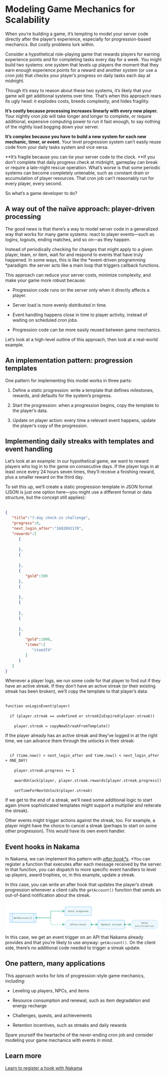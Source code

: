 [nakama-after-hook]: images/nakama-after-hook.png "After hook updating a player's streak progression when getAccount function is called"

# Modeling Game Mechanics for Scalability

When you’re building a game, it’s tempting to model your server code directly after the player’s experience, especially for progression-based mechanics. But costly problems lurk within.

Consider a hypothetical role-playing game that rewards players for earning experience points and for completing tasks every day for a week. You might build two systems: one system that levels up players the moment that they earn enough experience points for a reward and another system (or use a cron job) that checks your player’s progress on daily tasks each day at midnight.

Though it’s easy to reason about these two systems, it’s likely that your game will get additional systems over time. That’s when this approach rears its ugly head: it explodes costs, breeds complexity, and hides fragility.

**It’s costly because processing increases linearly with every new player.** Your nightly cron job will take longer and longer to complete, or require additional, expensive computing power to run it fast enough, to say nothing of the nightly load bogging down your server.

**It’s complex because you have to build a new system for each new mechanic, timer, or event.** Your level progression system can’t easily reuse code from your daily tasks system and vice versa.

**It’s fragile because you can tie your server code to the clock. **If you don’t complete that daily progress check at midnight, gameplay can break or require a late-night rescue operation. What’s worse is that some periodic systems can become completely untenable, such as constant drain or accumulation of player resources. That cron job can’t reasonably run for every player, every second.

So what’s a game developer to do?

## A way out of the naïve approach: player-driven processing

The good news is that there’s a way to model server code in a generalized way that works for many game systems: react to player events—such as logins, logouts, ending matches, and so on—as they happen.

Instead of periodically checking for changes that might apply to a given player, team, or item, wait for and respond to events that have truly happened. In some ways, this is like the *event-driven programming *paradigm: the server acts like a main loop that triggers callback functions.

This approach can reduce your server costs, minimize complexity, and make your game more robust because:

* Progression code runs on the server only when it directly affects a player.

* Server load is more evenly distributed in time.

* Event handling happens close in time to player activity, instead of waiting on scheduled cron jobs.

* Progression code can be more easily reused between game mechanics.

Let’s look at a high-level outline of this approach, then look at a real-world example.

## An implementation pattern: progression templates

One pattern for implementing this model works in three parts:

1. Define a static progression: write a template that defines milestones, rewards, and defaults for the system’s progress.

2. Start the progression: when a progression begins, copy the template to the player’s data.

3. Update on player action: every time a relevant event happens, update the player’s copy of the progression.

## Implementing daily streaks with templates and event handling

Let’s look at an example: in our hypothetical game, we want to reward players who log in to the game on consecutive days. If the player logs in at least once every 24 hours seven times, they’ll receive a finishing reward, plus a smaller reward on the third day.

To set this up, we’ll create a static progression template in JSON format (JSON is just one option here—you might use a different format or data structure, but the concept still applies):

```json

{
   "title":"7-day check-in challenge",
   "progress":0,
   "next_login_after":"1602092170",
   "rewards":[
      {
         
      },
      {
         
      },
      {
         "gold":300
      },
      {
         
      },
      {
         
      },
      {
         
      },
      {
         "gold":1000,
         "items":[
            "item374"
         ]
      }
   ]
}

```

Whenever a player logs, we run some code for that player to find out if they have an active streak. If they don’t have an active streak (or their existing streak has been broken), we’ll copy the template to that player’s data:

```pseudocode

function onLoginEvent(player)

  if (player.streak == undefined or streakIsExpired(player.streak))

    player.streak = copyNewStreakFromTemplate()
```

If the player already has an active streak and they’ve logged in at the right time, we can advance them through the unlocks in their streak:

```pseudocode

  if (time.now() > next_login_after and time.now() < next_login_after + ONE_DAY)

    player.streak.progress += 1

    awardUnlock(player, player.streak.rewards[player.streak.progress])

    setTimeForNextUnlock(player.streak)

```

If we get to the end of a streak, we’ll need some additional logic to start again (more sophisticated templates might support a multiplier and reiterate the streak).

Other events might trigger actions against the streak, too. For example, a player might have the choice to cancel a streak (perhaps to start on some other progression). This would have its own event handler.

## Event hooks in Nakama

In Nakama, we can implement this pattern with *[after hook*s](https://heroiclabs.com/docs/runtime-code-basics/#after-hook)*. *You can register a function that executes after each message received by the server. In that function, you can dispatch to more specific event handlers to level up players, award trophies, or, in this example, update a streak.

In this case, you can write an after hook that updates the player’s streak progression whenever a client calls the `getAccount()` function that sends an out-of-band notification about the streak.

![After hook updating a player's streak progression when getAccount function is called][nakama-after-hook] In this case, we get an event trigger on an API that Nakama already provides and that you’re likely to use anyway: `getAccount()`. On the client side, there’s no additional code needed to trigger a streak update.

## One pattern, many applications

This approach works for lots of progression-style game mechanics, including:

* Leveling up players, NPCs, and items

* Resource consumption and renewal, such as item degradation and energy recharge

* Challenges, quests, and achievements

* Retention incentives, such as streaks and daily rewards

Spare yourself the heartache of the never-ending cron job and consider modeling your game mechanics with events in mind.

## Learn more

[Learn to register a hook with Nakama](https://heroiclabs.com/docs/runtime-code-basics/#register-hooks)
